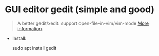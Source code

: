# GUI editor gedit (simple and good)

> A better gedit/xedit: support open-file-in-vim/vim-mode
> [More information](https://wiki.gnome.org/Apps/Gedit).

- Install:

	sudo apt install gedit


